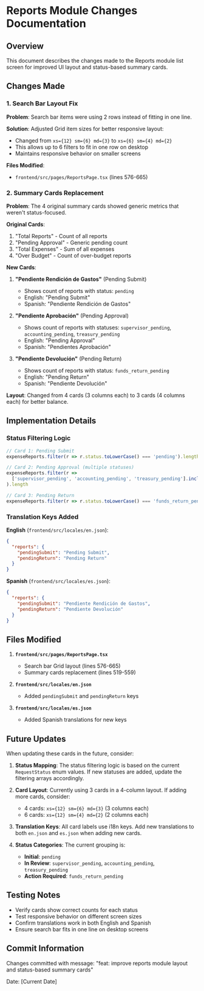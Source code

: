 # Reports Module Changes Documentation

## Overview
This document describes the changes made to the Reports module list screen for improved UI layout and status-based summary cards.

## Changes Made

### 1. Search Bar Layout Fix
**Problem**: Search bar items were using 2 rows instead of fitting in one line.

**Solution**: Adjusted Grid item sizes for better responsive layout:
- Changed from `xs={12} sm={6} md={3}` to `xs={6} sm={4} md={2}`
- This allows up to 6 filters to fit in one row on desktop
- Maintains responsive behavior on smaller screens

**Files Modified**:
- `frontend/src/pages/ReportsPage.tsx` (lines 576-665)

### 2. Summary Cards Replacement
**Problem**: The 4 original summary cards showed generic metrics that weren't status-focused.

**Original Cards**:
1. "Total Reports" - Count of all reports
2. "Pending Approval" - Generic pending count
3. "Total Expenses" - Sum of all expenses
4. "Over Budget" - Count of over-budget reports

**New Cards**:
1. **"Pendiente Rendición de Gastos"** (Pending Submit)
   - Shows count of reports with status: `pending`
   - English: "Pending Submit"
   - Spanish: "Pendiente Rendición de Gastos"

2. **"Pendiente Aprobación"** (Pending Approval)
   - Shows count of reports with statuses: `supervisor_pending`, `accounting_pending`, `treasury_pending`
   - English: "Pending Approval"
   - Spanish: "Pendientes Aprobación"

3. **"Pendiente Devolución"** (Pending Return)
   - Shows count of reports with status: `funds_return_pending`
   - English: "Pending Return"
   - Spanish: "Pendiente Devolución"

**Layout**: Changed from 4 cards (3 columns each) to 3 cards (4 columns each) for better balance.

## Implementation Details

### Status Filtering Logic
```typescript
// Card 1: Pending Submit
expenseReports.filter(r => r.status.toLowerCase() === 'pending').length

// Card 2: Pending Approval (multiple statuses)
expenseReports.filter(r => 
  ['supervisor_pending', 'accounting_pending', 'treasury_pending'].includes(r.status.toLowerCase())
).length

// Card 3: Pending Return
expenseReports.filter(r => r.status.toLowerCase() === 'funds_return_pending').length
```

### Translation Keys Added
**English** (`frontend/src/locales/en.json`):
```json
{
  "reports": {
    "pendingSubmit": "Pending Submit",
    "pendingReturn": "Pending Return"
  }
}
```

**Spanish** (`frontend/src/locales/es.json`):
```json
{
  "reports": {
    "pendingSubmit": "Pendiente Rendición de Gastos",
    "pendingReturn": "Pendiente Devolución"
  }
}
```

## Files Modified

1. **`frontend/src/pages/ReportsPage.tsx`**
   - Search bar Grid layout (lines 576-665)
   - Summary cards replacement (lines 519-559)

2. **`frontend/src/locales/en.json`**
   - Added `pendingSubmit` and `pendingReturn` keys

3. **`frontend/src/locales/es.json`**
   - Added Spanish translations for new keys

## Future Updates

When updating these cards in the future, consider:

1. **Status Mapping**: The status filtering logic is based on the current `RequestStatus` enum values. If new statuses are added, update the filtering arrays accordingly.

2. **Card Layout**: Currently using 3 cards in a 4-column layout. If adding more cards, consider:
   - 4 cards: `xs={12} sm={6} md={3}` (3 columns each)
   - 6 cards: `xs={12} sm={4} md={2}` (2 columns each)

3. **Translation Keys**: All card labels use i18n keys. Add new translations to both `en.json` and `es.json` when adding new cards.

4. **Status Categories**: The current grouping is:
   - **Initial**: `pending`
   - **In Review**: `supervisor_pending`, `accounting_pending`, `treasury_pending`
   - **Action Required**: `funds_return_pending`

## Testing Notes

- Verify cards show correct counts for each status
- Test responsive behavior on different screen sizes
- Confirm translations work in both English and Spanish
- Ensure search bar fits in one line on desktop screens

## Commit Information

Changes committed with message: "feat: improve reports module layout and status-based summary cards"

Date: [Current Date]
